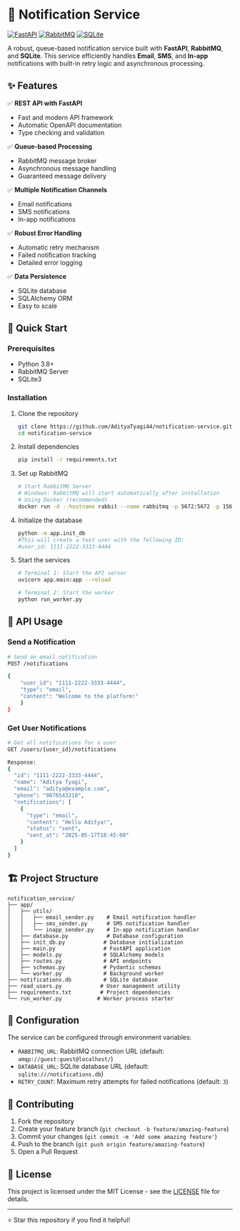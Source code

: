 # 🚀 Notification Service

[![FastAPI](https://img.shields.io/badge/FastAPI-005571?style=for-the-badge&logo=fastapi)](https://fastapi.tiangolo.com/)
[![RabbitMQ](https://img.shields.io/badge/RabbitMQ-FF6600?style=for-the-badge&logo=rabbitmq&logoColor=white)](https://www.rabbitmq.com/)
[![SQLite](https://img.shields.io/badge/sqlite-003B57?style=for-the-badge&logo=sqlite&logoColor=white)](https://www.sqlite.org/)

A robust, queue-based notification service built with **FastAPI**, **RabbitMQ**, and **SQLite**. This service efficiently handles **Email**, **SMS**, and **In-app** notifications with built-in retry logic and asynchronous processing.

## ✨ Features

✅ **REST API with FastAPI**
   - Fast and modern API framework
   - Automatic OpenAPI documentation
   - Type checking and validation

✅ **Queue-based Processing**
   - RabbitMQ message broker
   - Asynchronous message handling
   - Guaranteed message delivery

✅ **Multiple Notification Channels**
   - Email notifications
   - SMS notifications
   - In-app notifications

✅ **Robust Error Handling**
   - Automatic retry mechanism
   - Failed notification tracking
   - Detailed error logging

✅ **Data Persistence**
   - SQLite database
   - SQLAlchemy ORM
   - Easy to scale

## 🚀 Quick Start

### Prerequisites

- Python 3.8+
- RabbitMQ Server
- SQLite3

### Installation

1. Clone the repository
   ```bash
   git clone https://github.com/AdityaTyagi44/notification-service.git
   cd notification-service
   ```

2. Install dependencies
   ```bash
   pip install -r requirements.txt
   ```

3. Set up RabbitMQ
   ```bash
   # Start RabbitMQ Server
   # Windows: RabbitMQ will start automatically after installation
   # Using Docker (recommended)
   docker run -d --hostname rabbit --name rabbitmq -p 5672:5672 -p 15672:15672 rabbitmq:3-management
   ```

4. Initialize the database
   ```bash
   python -m app.init_db
   #This will create a test user with the following ID:
   #user_id: 1111-2222-3333-4444
   ```
   

5. Start the services
   ```bash
   # Terminal 1: Start the API server
   uvicorn app.main:app --reload

   # Terminal 2: Start the worker
   python run_worker.py
   ```

## 📡 API Usage

### Send a Notification

```bash
# Send an email notification
POST /notifications

{
    "user_id": "1111-2222-3333-4444",
    "type": "email",
    "content": "Welcome to the platform!"
    }
}
```

### Get User Notifications

```bash
# Get all notifications for a user
GET /users/{user_id}/notifications

Response:
{
  "id": "1111-2222-3333-4444",
  "name": "Aditya Tyagi",
  "email": "aditya@example.com",
  "phone": "9876543210",
  "notifications": [
    {
      "type": "email",
      "content": "Hello Aditya!",
      "status": "sent",
      "sent_at": "2025-05-17T18:45:00"
    }
  ]
}
```

## 🏗️ Project Structure

```plaintext
notification_service/
├── app/
│   ├── utils/
│   │   ├── email_sender.py    # Email notification handler
│   │   ├── sms_sender.py      # SMS notification handler
│   │   └── inapp_sender.py    # In-app notification handler
│   ├── database.py            # Database configuration
│   ├── init_db.py            # Database initialization
│   ├── main.py               # FastAPI application
│   ├── models.py             # SQLAlchemy models
│   ├── routes.py             # API endpoints
│   ├── schemas.py            # Pydantic schemas
│   └── worker.py             # Background worker
├── notifications.db          # SQLite database
├── read_users.py            # User management utility
├── requirements.txt         # Project dependencies
└── run_worker.py           # Worker process starter
```

## 🔧 Configuration

The service can be configured through environment variables:

- `RABBITMQ_URL`: RabbitMQ connection URL (default: `amqp://guest:guest@localhost/`)
- `DATABASE_URL`: SQLite database URL (default: `sqlite:///notifications.db`)
- `RETRY_COUNT`: Maximum retry attempts for failed notifications (default: `3`)

## 🤝 Contributing

1. Fork the repository
2. Create your feature branch (`git checkout -b feature/amazing-feature`)
3. Commit your changes (`git commit -m 'Add some amazing feature'`)
4. Push to the branch (`git push origin feature/amazing-feature`)
5. Open a Pull Request

## 📝 License

This project is licensed under the MIT License - see the [LICENSE](LICENSE) file for details.

---

⭐ Star this repository if you find it helpful!


 
